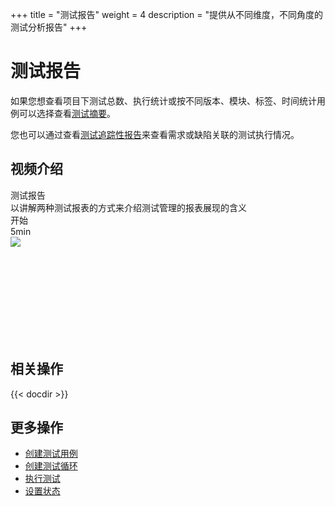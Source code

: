 +++
title = "测试报告"
weight = 4
description = "提供从不同维度，不同角度的测试分析报告"
+++

# 测试报告

如果您想查看项目下测试总数、执行统计或按不同版本、模块、标签、时间统计用例可以选择查看[测试摘要](./summary/)。

您也可以通过查看[测试追踪性报告](./report/)来查看需求或缺陷关联的测试执行情况。

## 视频介绍

<div class="tutorial-img" id="tutorial-img">
    <div class="tutorial-content" data-src="f0735a6jfyg">
        <div class="mask">
            <div class="head">
                <div class="title ellipsis">测试报告</div>
                <a href="https://v.qq.com/x/page/f0735a6jfyg.html" target="_blank"><i class="iconfont icon-shijian" title="稍后观看"></i></a>
            </div>
            <div class="foot">
                <div class="description">以讲解两种测试报表的方式来介绍测试管理的报表展现的含义</div>
                <div class="info">
                    <div class="begin">
                        <i class="iconfont icon-play-button"></i>
                        <div class="no-warp">开始</div>
                    </div>
                    <div class="time">5min</div>
                </div>
            </div>
        </div>
        <img class="n-max " src="/docs/quick-start/video-tutorial/img/report.jpg">
    </div>
</div>
<div class="tutorial-video" id="tutorial-video">
    <div class="bg"></div>
    <iframe frameborder="0" src='' allowfullscreen="true" quality="high"></iframe>
    <div class="iconfont icon-guanbi"></div>
</div>

## 相关操作

{{< docdir >}}

## 更多操作

- [创建测试用例](../case-management/create-case)
- [创建测试循环](../test-cycle/create-cycle)
- [执行测试](../execution-test/execution)
- [设置状态](../setting/status)